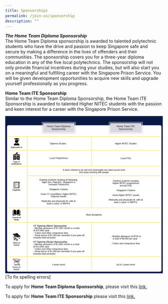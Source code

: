 ```yaml
---
title: Sponsorships
permalink: /join-us/sponsorship
description: ""
---
```

***The Home Team Diploma Sponsorship***<br>
The Home Team Diploma sponsorship is awarded to talented polytechnic students who have the drive and passion to keep Singapore safe and secure by making a difference in the lives of offenders and their communities. The sponsorship covers you for a three-year diploma education in any of the five local polytechnics. The sponsorship will not only provide financial incentives during your studies, but will also start you on a meaningful and fulfilling career with the Singapore Prison Service. You will be given development opportunities to acquire new skills and upgrade yourself professionally as you progress.

**Home Team ITE Sponsorship** <br>
Similar to the Home Team Diploma Sponsorship, the Home Team ITE Sponsorship is awarded to talented Higher NITEC students with the passion and keen interest for a career with the Singapore Prison Service.

![Alt text for image on Isomer site](/images/sps-sponsorships.png)
[To fix spelling errors]

To apply for **Home Team Diploma Sponsorship**, please visit this [link.](https://www.mha.gov.sg/careers/sponsorships/home-team-diploma-sponsorship)

To apply for **Home Team ITE Sponsorship** please visit this [link.](https://www.mha.gov.sg/careers/sponsorships/home-team-ite-sponsorship)